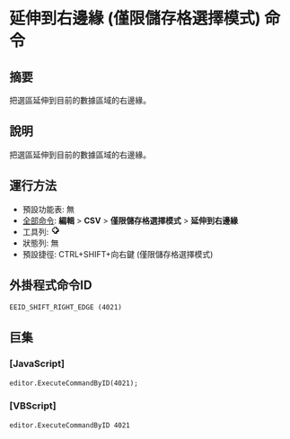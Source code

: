 # 延伸到右邊緣 (僅限儲存格選擇模式) 命令

## 摘要

把選區延伸到目前的數據區域的右邊緣。

## 說明

把選區延伸到目前的數據區域的右邊緣。

## 運行方法

- 預設功能表: 無
- [全部命令](../tools/all_commands): **編輯** \> **CSV** \> **僅限儲存格選擇模式** \> **延伸到右邊緣**
- 工具列: ![](../../images/cell_selection_mode.png)
- 狀態列: 無
- 預設捷徑: CTRL+SHIFT+向右鍵 (僅限儲存格選擇模式)

## 外掛程式命令ID

```
EEID_SHIFT_RIGHT_EDGE (4021)
```

## 巨集

### \[JavaScript\]

```
editor.ExecuteCommandByID(4021);
```

### \[VBScript\]

```
editor.ExecuteCommandByID 4021
```
